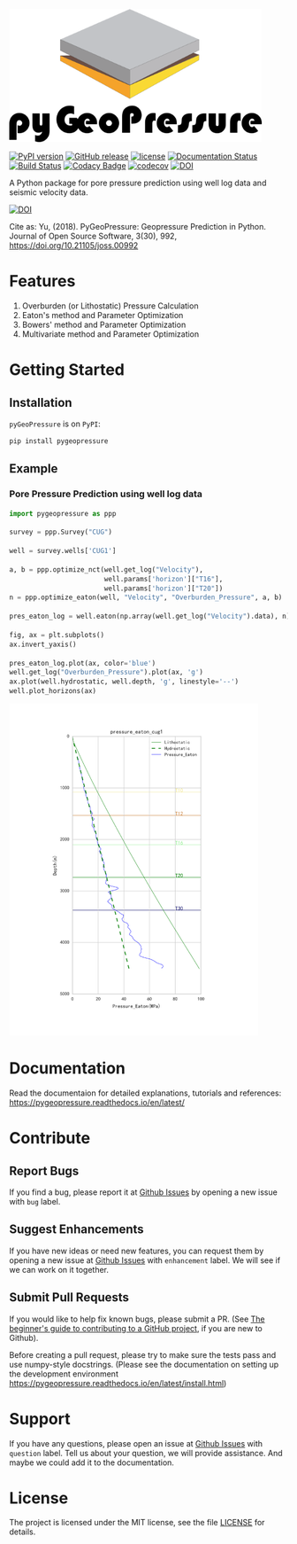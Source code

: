 <!-- # pyGeoPressure -->
<img src="docs/img/pygeopressure-logo.png" alt="Logo" height="240">

[![PyPI version](https://badge.fury.io/py/pyGeoPressure.svg)](https://badge.fury.io/py/pyGeoPressure)
[![GitHub release](https://img.shields.io/github/tag/whimian/pyGeoPressure.svg?label=Release)](https://github.com/whimian/pyGeoPressure/releases)
[![license](https://img.shields.io/github/license/mashape/apistatus.svg)](https://github.com/whimian/pyGeoPressure/blob/master/LICENSE)
[![Documentation Status](https://readthedocs.org/projects/pygeopressure/badge/?version=latest)](http://pygeopressure.readthedocs.io/en/latest/?badge=latest)
[![Build Status](https://travis-ci.org/whimian/pyGeoPressure.svg?branch=master)](https://travis-ci.org/whimian/pyGeoPressure)
[![Codacy Badge](https://api.codacy.com/project/badge/Grade/2f79d873803d4ef1a3c306603fcfd767)](https://www.codacy.com/app/whimian/pyGeoPressure?utm_source=github.com&amp;utm_medium=referral&amp;utm_content=whimian/pyGeoPressure&amp;utm_campaign=Badge_Grade)
[![codecov](https://codecov.io/gh/whimian/pyGeoPressure/branch/master/graph/badge.svg)](https://codecov.io/gh/whimian/pyGeoPressure)
[![DOI](https://zenodo.org/badge/DOI/10.5281/zenodo.1452001.svg)](https://doi.org/10.5281/zenodo.1452001)


A Python package for pore pressure prediction using well log data and seismic velocity data.


[![DOI](http://joss.theoj.org/papers/10.21105/joss.00992/status.svg)](https://doi.org/10.21105/joss.00992)

Cite as:
Yu, (2018). PyGeoPressure: Geopressure Prediction in Python. Journal of Open Source Software, 3(30), 992, https://doi.org/10.21105/joss.00992

# Features

1. Overburden (or Lithostatic) Pressure Calculation
2. Eaton's method and Parameter Optimization
3. Bowers' method and Parameter Optimization
4. Multivariate method and Parameter Optimization

# Getting Started

## Installation

`pyGeoPressure` is on `PyPI`:

```bash
pip install pygeopressure
```

## Example

### Pore Pressure Prediction using well log data

```python
import pygeopressure as ppp

survey = ppp.Survey("CUG")

well = survey.wells['CUG1']

a, b = ppp.optimize_nct(well.get_log("Velocity"),
                        well.params['horizon']["T16"],
                        well.params['horizon']["T20"])
n = ppp.optimize_eaton(well, "Velocity", "Overburden_Pressure", a, b)

pres_eaton_log = well.eaton(np.array(well.get_log("Velocity").data), n)

fig, ax = plt.subplots()
ax.invert_yaxis()

pres_eaton_log.plot(ax, color='blue')
well.get_log("Overburden_Pressure").plot(ax, 'g')
ax.plot(well.hydrostatic, well.depth, 'g', linestyle='--')
well.plot_horizons(ax)
```

<img src="docs/img/readme_example.svg" alt="Logo" height="600">

# Documentation

Read the documentaion for detailed explanations, tutorials and references:
https://pygeopressure.readthedocs.io/en/latest/

# Contribute

## Report Bugs

If you find a bug, please report it at [Github Issues](https://github.com/whimian/pyGeoPressure/issues) by opening a new issue with `bug` label.

## Suggest Enhancements

If you have new ideas or need new features, you can request them by opening a new issue at [Github Issues](https://github.com/whimian/pyGeoPressure/issues) with `enhancement` label. We will see if we can work on it together.

## Submit Pull Requests

If you would like to help fix known bugs, please submit a PR.
(See [The beginner's guide to contributing to a GitHub project](https://akrabat.com/the-beginners-guide-to-contributing-to-a-github-project/), if you are new to Github).

Before creating a pull request, please try to make sure the tests pass and use numpy-style docstrings. (Please see the documentation on setting up the development environment https://pygeopressure.readthedocs.io/en/latest/install.html)

# Support

If you have any questions, please open an issue at [Github Issues](https://github.com/whimian/pyGeoPressure/issues) with `question` label. Tell us about your question, we will provide assistance. And maybe we could add it to the documentation.

# License

The project is licensed under the MIT license, see the file [LICENSE](<https://github.com/whimian/pyGeoPressure/blob/master/LICENSE>) for details.
